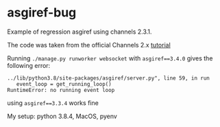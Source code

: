 # asgiref-bug


Example of regression asgiref using channels 2.3.1.

The code was taken from the official Channels 2.x [tutorial](https://channels.readthedocs.io/en/2.x/tutorial/part_1.html)

Running `./manage.py runworker websocket` with `asgiref==3.4.0` gives the following error:
 
 ```
../lib/python3.8/site-packages/asgiref/server.py", line 59, in run
    event_loop = get_running_loop()
RuntimeError: no running event loop
```

using `asgiref==3.3.4` works fine

My setup: python 3.8.4, MacOS, pyenv
